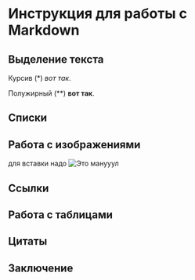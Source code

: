 # Инструкция для работы с Markdown

## Выделение текста

Курсив (*) *вот так*.

Полужирный (**) **вот так**.

## Списки

## Работа с изображениями

для вставки надо 
![Это манууул](manol.png)

## Ссылки

## Работа с таблицами

## Цитаты 

## Заключение